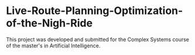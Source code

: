 # Live-Route-Planning-Optimization-of-the-Nigh-Ride
This project was developed and submitted for the Complex Systems course of the master's in Artificial Intelligence.
